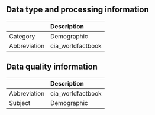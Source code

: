 ## Data type and processing information 

|              | Description       |
|:-------------|:------------------|
| Category     | Demographic       |
| Abbreviation | cia_worldfactbook |

## Data quality information 

|              | Description       |
|:-------------|:------------------|
| Abbreviation | cia_worldfactbook |
| Subject      | Demographic       |